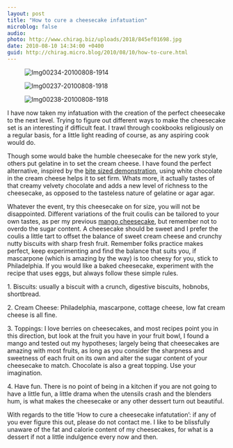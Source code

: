 ```yaml
---
layout: post
title: "How to cure a cheesecake infatuation"
microblog: false
audio: 
photo: http://www.chirag.biz/uploads/2018/845ef01698.jpg
date: 2010-08-10 14:34:00 +0400
guid: http://chirag.micro.blog/2010/08/10/how-to-cure.html
---
```

<figure><img alt="Img00234-20100808-1914" src="http://www.chirag.biz/uploads/2018/1e3b514fb1.jpg"></figure><figure><img alt="Img00237-20100808-1918" src="http://www.chirag.biz/uploads/2018/d9fa5292f6.jpg"></figure><figure><img alt="Img00238-20100808-1918" src="http://www.chirag.biz/uploads/2018/845ef01698.jpg"></figure><p>I have now taken my infatuation with the creation of the perfect cheesecake to the next level. Trying to figure out different ways to make the cheesecake set is an interesting if difficult feat. I trawl through cookbooks religiously on a regular basis, for a little light reading of course, as any aspiring cook would do.</p>
<p>Though some would bake the humble cheesecake for the new york style, others put gelatine in to set the cream cheese. I have found the perfect alternative, inspired by the <a href="http://www.naihar.com/bite-sized-demonstration-strawberry-delights" target="_blank">bite sized demonstration</a>, using white chocolate in the cream cheese helps it to set firm. Whats more, it actually tastes of that creamy velvety chocolate and adds a new level of richness to the cheesecake, as opposed to the tasteless nature of gelatine or agar agar.</p>
<p>Whatever the event, try this cheesecake on for size, you will not be disappointed. Different variations of the fruit coulis can be tailored to your own tastes, as per my previous <a href="http://www.naihar.com/mango-cheesecake-i-just-couldnt-resist-the-te" target="_blank">mango cheesecake</a>, but remember not to overdo the sugar content. A cheesecake should be sweet and I prefer the coulis a little tart to offset the balance of sweet cream cheese and crunchy nutty biscuits with sharp fresh fruit. Remember folks practice makes perfect, keep experimenting and find the balance that suits you, if mascarpone (which is amazing by the way) is too cheesy for you, stick to Philadelphia. If you would like a baked cheesecake, experiment with the recipe that uses eggs, but always follow these simple rules.</p>
<p>1. Biscuits: usually a biscuit with a crunch, digestive biscuits, hobnobs, shortbread.</p>
<p>2. Cream Cheese: Philadelphia, mascarpone, cottage cheese, low fat cream cheese is all fine.</p>
<p>3. Toppings: I love berries on cheesecakes, and most recipes point you in this direction, but look at the fruit you have in your fruit bowl, I found a mango and tested out my hypotheses; largely being that cheesecakes are amazing with most fruits, as long as you consider the sharpness and sweetness of each fruit on its own and alter the sugar content of your cheesecake to match. Chocolate is also a great topping. Use your imagination.</p>
<p>4. Have fun. There is no point of being in a kitchen if you are not going to have a little fun, a little drama when the utensils crash and the blenders hum, is what makes the cheesecake or any other dessert turn out beautiful.</p>
<p>With regards to the title ‘How to cure a cheesecake infatutation’: if any of you ever figure this out, please do not contact me. I like to be blissfully unaware of the fat and calorie content of my cheesecakes, for what is a dessert if not a little indulgence every now and then.</p>
